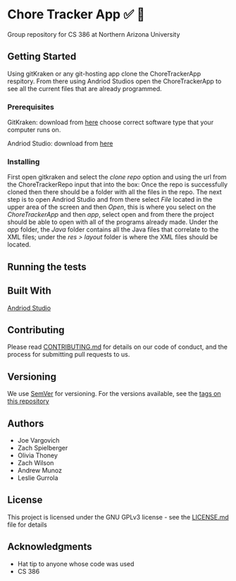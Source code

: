 # Chore Tracker App :white_check_mark: :house_with_garden:

Group repository for CS 386 at Northern Arizona University

## Getting Started

Using gitKraken or any git-hosting app clone the ChoreTrackerApp respitory. From there using Andriod Studios open the ChoreTrackerApp to see all the current files that are already programmed. 

### Prerequisites

GitKraken: 
download from [here](https://www.gitkraken.com/) choose correct software type that your computer runs on. 

Andriod Studio:
download from [here](https://developer.android.com/studio)

### Installing
First open gitkraken and select the _clone repo_ option and using the url from the ChoreTrackerRepo input that into the box: 
Once the repo is successfully cloned then there should be a folder with all the files in the repo. The next step is to open Andriod Studio and from there select _File_ located in the upper area of the screen and then _Open_, this is where you select on the _ChoreTrackerApp_ and then _app_, select open and from there the project should be able to open with all of the programs already made. Under the _app_ folder, the _Java_ folder contains all the Java files that correlate to the XML files; under the _res > layout_ folder is where the XML files should be located. 


## Running the tests

## Built With

[Andriod Studio](https://developer.android.com/studio)

## Contributing

Please read [CONTRIBUTING.md](https://github.com/zachspiel/ChoreTrackerApp/blob/master/CONTRIBUTING.md) for details on our code of conduct, and the process for submitting pull requests to us.

## Versioning

We use [SemVer](http://semver.org/) for versioning. For the versions available, see the [tags on this repository](https://github.com/your/project/tags)

## Authors
- Joe Vargovich
- Zach Spielberger
- Olivia Thoney
- Zach Wilson
- Andrew Munoz 
- Leslie Gurrola 

## License

This project is licensed under the GNU GPLv3 license - see the [LICENSE.md](https://github.com/zachspiel/ChoreTrackerApp/blob/master/LICENSE) file for details

## Acknowledgments

* Hat tip to anyone whose code was used
* CS 386
